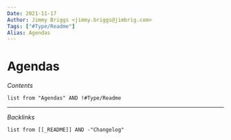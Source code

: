 ```yaml
---
Date: 2021-11-17
Author: Jimmy Briggs <jimmy.briggs@jimbrig.com>
Tags: ["#Type/Readme"]
Alias: Agendas
---
```


# Agendas

*Contents*

```dataview
list from "Agendas" AND !#Type/Readme
```

***

*Backlinks*

```dataview
list from [[_README]] AND -"Changelog"
```